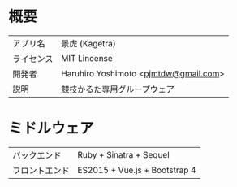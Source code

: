# 概要
|            |                |
| ---------- | -------------- |
| アプリ名   | 景虎 (Kagetra) |
| ライセンス | MIT Lincense   |
| 開発者     | Haruhiro Yoshimoto \<pjmtdw@gmail.com\> |
| 説明       | 競技かるた専用グループウェア |


# ミドルウェア

|                |                               |
| -------------- | ----------------------------- |
| バックエンド   | Ruby + Sinatra + Sequel       |
| フロントエンド | ES2015 + Vue.js + Bootstrap 4 |